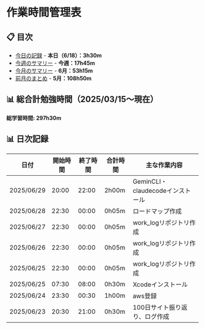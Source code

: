 # 作業時間管理表

## 📋 目次
- [今日の記録](#-日次記録) - **本日（6/18）：3h30m**
- [今週のサマリー](#-週間サマリー) - **今週：17h45m**
- [今月のサマリー](#2025年6月現在進行中) - **6月：53h15m**
- [前月のまとめ](#2025年5月完了) - **5月：108h50m**

## 📊 総合計勉強時間（2025/03/15～現在）
**総学習時間: 297h30m**

## 📊 日次記録

| 日付 | 開始時間 | 終了時間 | 合計時間 | 主な作業内容 |
|------|----------|----------|----------|--------------|
| 2025/06/29 | 20:00 | 22:00 | 2h00m | GeminCLI・claudecodeインストール |
| 2025/06/28 | 22:30 | 00:00 | 0h05m | ロードマップ作成 |
| 2025/06/27 | 22:30 | 00:00 | 0h05m | work_logリポジトリ作成 |
| 2025/06/26 | 22:30 | 00:00 | 0h05m | work_logリポジトリ作成 |
| 2025/06/25 | 22:30 | 00:00 | 0h05m | work_logリポジトリ作成 |
| 2025/06/25 | 07:30 | 08:00 | 0h30m | Xcodeインストール |
| 2025/06/24 | 23:30 | 00:30 | 1h00m | aws登録 |
| 2025/06/23 | 20:30 | 21:00 | 0h30m | 100日サイト振り返り、ログ作成 |


